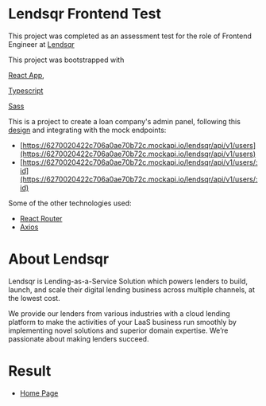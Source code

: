 # Lendsqr Frontend Test
This project was completed as an assessment test for the role of Frontend Engineer at [Lendsqr](https://www.lendsqr.com/)


This project was bootstrapped with 

[React App](https://reactjs.org/),

[Typescript](https://www.typescriptlang.org/) 

[Sass](https://sass-lang.com/)

This is a project to create a loan company's admin panel, following this [design](https://www.figma.com/file/ZKILoCoIoy1IESdBpq3GNC/Lendsqr-Frontend-Engineering-Assessment?node-id=5530%3A2599&t=Uu2BAy5Y0FDHy5Tw-0) and integrating with the mock endpoints:

 - [https://6270020422c706a0ae70b72c.mockapi.io/lendsqr/api/v1/users](https://6270020422c706a0ae70b72c.mockapi.io/lendsqr/api/v1/users)
 - [https://6270020422c706a0ae70b72c.mockapi.io/lendsqr/api/v1/users/:id](https://6270020422c706a0ae70b72c.mockapi.io/lendsqr/api/v1/users/:id)
 
 Some of the other technologies used:
 - [React Router](https://github.com/remix-run/react-router)
 - [Axios](https://github.com/axios/axios)
 
 # About Lendsqr
 
Lendsqr is Lending-as-a-Service Solution which powers lenders to build, launch, and scale their digital lending business across multiple channels, at the lowest cost.

We provide our lenders from various industries with a cloud lending platform to make the activities of your LaaS business run smoothly by implementing novel solutions and superior domain expertise. We’re passionate about making lenders succeed.

# Result
 
 - [Home Page](https://olayiwola-ayoola-lendsqr-fe-test.netlify.app/)
